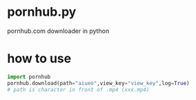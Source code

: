 # pornhub.py
pornhub.com downloader in python
# how to use
```python
import pornhub
pornhub.download(path="aiueo",view_key="view_key",log=True)
# path is character in front of .mp4 (xxx.mp4)
```
